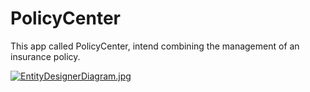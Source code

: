 # PolicyCenter

This app called PolicyCenter, intend  combining the management of an insurance policy.

[![EntityDesignerDiagram.jpg](https://s4.postimg.org/jcz8phycd/Entity_Designer_Diagram.jpg)](https://postimg.org/image/dosxyltzt/)

